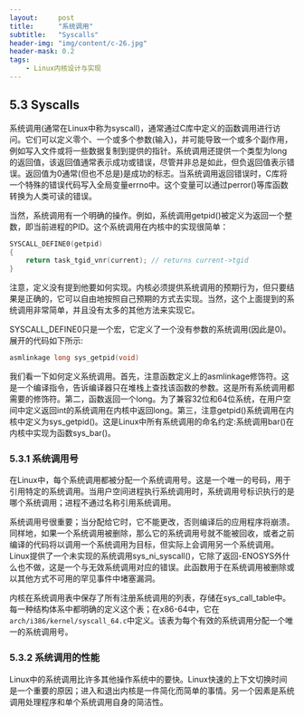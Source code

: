 ```yaml
---
layout:     post
title:      "系统调用"
subtitle:   "Syscalls"
header-img: "img/content/c-26.jpg"
header-mask: 0.2
tags:
    - Linux内核设计与实现
---
```




## 5.3 Syscalls

​		系统调用(通常在Linux中称为syscall)，通常通过C库中定义的函数调用进行访问。它们可以定义零个、一个或多个参数(输入)，并可能导致一个或多个副作用，例如写入文件或将一些数据复制到提供的指针。系统调用还提供一个类型为long的返回值，该返回值通常表示成功或错误，尽管并非总是如此，但负返回值表示错误。返回值为0通常(但也不总是)是成功的标志。当系统调用返回错误时，C库将一个特殊的错误代码写入全局变量errno中。这个变量可以通过perror()等库函数转换为人类可读的错误。

​		当然，系统调用有一个明确的操作。例如，系统调用getpid()被定义为返回一个整数，即当前进程的PID。这个系统调用在内核中的实现很简单：

```c
SYSCALL_DEFINE0(getpid) 
{
	return task_tgid_vnr(current); // returns current->tgid 
}
```

​		注意，定义没有提到他要如何实现。内核必须提供系统调用的预期行为，但只要结果是正确的，它可以自由地按照自己预期的方式去实现。当然，这个上面提到的系统调用非常简单，并且没有太多的其他方法来实现它。

​		SYSCALL_DEFINE0只是一个宏，它定义了一个没有参数的系统调用(因此是0)。展开的代码如下所示:

```c
asmlinkage long sys_getpid(void)
```

​		我们看一下如何定义系统调用。首先，注意函数定义上的asmlinkage修饰符。这是一个编译指令，告诉编译器只在堆栈上查找该函数的参数。这是所有系统调用都需要的修饰符。第二，函数返回一个long。为了兼容32位和64位系统，在用户空间中定义返回int的系统调用在内核中返回long。第三，注意getpid()系统调用在内核中定义为sys_getpid()。这是Linux中所有系统调用的命名约定:系统调用bar()在内核中实现为函数sys_bar()。



### 5.3.1 系统调用号

​		在Linux中，每个系统调用都被分配一个系统调用号。这是一个唯一的号码，用于引用特定的系统调用。当用户空间进程执行系统调用时，系统调用号标识执行的是哪个系统调用；进程不通过名称引用系统调用。

​		系统调用号很重要；当分配给它时，它不能更改，否则编译后的应用程序将崩溃。同样地，如果一个系统调用被删除，那么它的系统调用号就不能被回收，或者之前编译的代码将以调用一个系统调用为目标，但实际上会调用另一个系统调用。Linux提供了一个未实现的系统调用sys_ni_syscall()，它除了返回-ENOSYS外什么也不做，这是一个与无效系统调用对应的错误。此函数用于在系统调用被删除或以其他方式不可用的罕见事件中堵塞漏洞。

​		内核在系统调用表中保存了所有注册系统调用的列表，存储在sys_call_table中。每一种结构体系中都明确的定义这个表；在x86-64中，它在`arch/i386/kernel/syscall_64.c`中定义。该表为每个有效的系统调用分配一个唯一的系统调用号。

### 5.3.2 系统调用的性能

​		Linux中的系统调用比许多其他操作系统中的要快。Linux快速的上下文切换时间是一个重要的原因；进入和退出内核是一件简化而简单的事情。另一个因素是系统调用处理程序和单个系统调用自身的简洁性。
